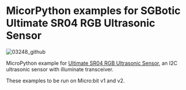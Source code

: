 # MicorPython examples for SGBotic Ultimate SR04 RGB Ultrasonic Sensor

![03248_github](https://user-images.githubusercontent.com/2862935/136160932-7d405714-955f-415a-843e-dcd4038eb9ee.jpg)

MicroPython example for [Ultimate SR04 RGB Ultrasonic Sensor](https://www.sgbotic.com/index.php?dispatch=products.view&product_id=3248), an I2C ultrasonic sensor with illuminate transceiver.

These examples to be run on Micro:bit v1 and v2.